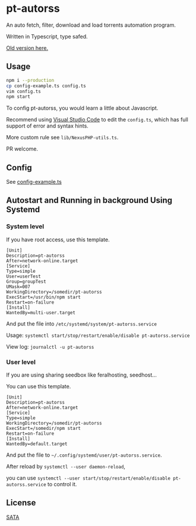 # pt-autorss

An auto fetch, filter, download and load torrents automation program.

Written in Typescript, type safed.

[Old version here.](https://github.com/huihuimoe/pt-autorss/tree/v3)

## Usage
```bash
npm i --production
cp config-example.ts config.ts
vim config.ts
npm start
```

To config pt-autorss, you would learn a little about Javascript.

Recommend using [Visual Studio Code](https://code.visualstudio.com/download) to edit the `config.ts`, which has full support of error and syntax hints.

More custom rule see `lib/NexusPHP-utils.ts`.

PR welcome.

## Config

See [config-example.ts](config-example.ts)

## Autostart and Running in background Using Systemd

### System level

If you have root access, use this template.

```
[Unit]
Description=pt-autorss
After=network-online.target
[Service]
Type=simple
User=userTest
Group=groupTest
UMask=007
WorkingDirectory=/somedir/pt-autorss
ExecStart=/usr/bin/npm start
Restart=on-failure
[Install]
WantedBy=multi-user.target
```

And put the file into `/etc/systemd/system/pt-autorss.service`

Usage: `systemctl start/stop/restart/enable/disable pt-autorss.service`

View log: `journalctl -u pt-autorss`

### User level

If you are using sharing seedbox like feralhosting, seedhost...

You can use this template. 

```
[Unit]
Description=pt-autorss
After=network-online.target
[Service]
Type=simple
WorkingDirectory=/somedir/pt-autorss
ExecStart=/somedir/npm start
Restart=on-failure
[Install]
WantedBy=default.target
```

And put the file to `~/.config/systemd/user/pt-autorss.service`.

After reload by `systemctl --user daemon-reload`,

you can use `systemctl --user start/stop/restart/enable/disable pt-autorss.service` to control it.

## License
[SATA](LICENSE)